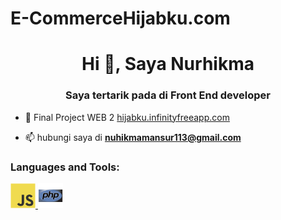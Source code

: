 # E-CommerceHijabku.com

<h1 align="center">Hi 👋, Saya Nurhikma</h1>
<h3 align="center">Saya tertarik pada di Front End developer</h3>

- 🔭 Final Project WEB 2 [hijabku.infinityfreeapp.com](hijabku.infinityfreeapp.com)

- 📫 hubungi saya di **nuhikmamansur113@gmail.com**

<h3 align="left">Languages and Tools:</h3>
<p align="left"> <a href="https://developer.mozilla.org/en-US/docs/Web/JavaScript" target="_blank" rel="noreferrer"> <img src="https://raw.githubusercontent.com/devicons/devicon/master/icons/javascript/javascript-original.svg" alt="javascript" width="40" height="40"/> </a> <a href="https://www.php.net" target="_blank" rel="noreferrer"> <img src="https://raw.githubusercontent.com/devicons/devicon/master/icons/php/php-original.svg" alt="php" width="40" height="40"/> </a> </p>
